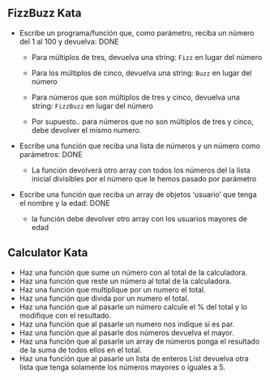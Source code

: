 ## FizzBuzz Kata
- Escribe un programa/función que, como parámetro, reciba un número del 1 al 100 y devuelva: DONE
    - Para múltiplos de tres, devuelva una string: `Fizz` en lugar del número 
        
    - Para los múltiplos de cinco, devuelva una string: `Buzz` en lugar del número
        
    - Para números que son múltiplos de tres y cinco, devuelva una string: `FizzBuzz` en lugar del número
        
    - Por supuesto.. para números que no son múltiplos de tres y cinco, debe devolver el mismo numero.

- Escribe una función que reciba una lista de números y un número como parámetros: DONE
    - La función devolverá otro array con todos los números del la lista inicial divisibles por el número que le hemos pasado por parámetro
    
- Escribe una función que reciba un array de objetos ‘usuario’ que tenga el nombre y la edad: DONE
    - la función debe devolver otro array con los usuarios mayores de edad  

## Calculator Kata

- Haz una función que sume un número con al total de la calculadora.
- Haz una función que reste un número al total de la calculadora.
- Haz una función que multiplique por un numero el total.
- Haz una función que divida por un numero el total.
- Haz una función que al pasarle un número calcule el % del total y lo modifique con el resultado.
- Haz una función que al pasarle un numero nos indique si es par.
- Haz una función que al pasarle dos números devuelva el mayor.
- Haz una función que al pasarle un array de números ponga el resultado de la suma de todos ellos en el total.
- Haz una función que al pasarle un lista de enteros List<int> devuelva otra lista que tenga solamente los números mayores o iguales a 5.